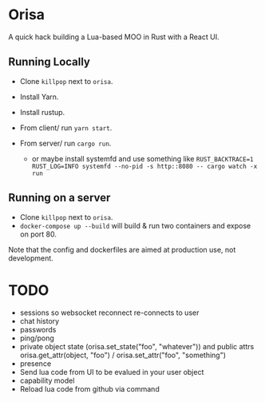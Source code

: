 # Orisa

A quick hack building a Lua-based MOO in Rust with a React UI.

## Running Locally

* Clone `killpop` next to `orisa`. 

* Install Yarn.
* Install rustup.

* From client/ run `yarn start`.
* From server/ run `cargo run`.
  * or maybe install systemfd and use something like `RUST_BACKTRACE=1 RUST_LOG=INFO systemfd --no-pid -s http::8080 -- cargo watch -x run`

## Running on a server

* Clone `killpop` next to `orisa`. 
* `docker-compose up --build` will build & run two containers and expose on port 80.

Note that the config and dockerfiles are aimed at production use, not development.

# TODO

* sessions so websocket reconnect re-connects to user
* chat history
* passwords
* ping/pong
* private object state (orisa.set_state("foo", "whatever")) and public attrs orisa.get_attr(object, "foo") / orisa.set_attr("foo", "something")
* presence
* Send lua code from UI to be evalued in your user object
* capability model
* Reload lua code from github via command
